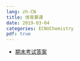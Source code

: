 ```yaml
---
lang: zh-CN
title: 体育慕课
date: 2019-03-04
categories: ECNUChemistry
pdf: true
---
```

* [期末考试答案](https://dev.tencent.com/api/share/download/9d46fd68-1e14-4daa-8bf6-2d8c26008422)